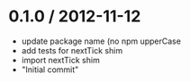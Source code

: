 
0.1.0 / 2012-11-12 
==================

  * update package name (no npm upperCase
  * add tests for nextTick shim
  * import nextTick shim
  * "Initial commit"
